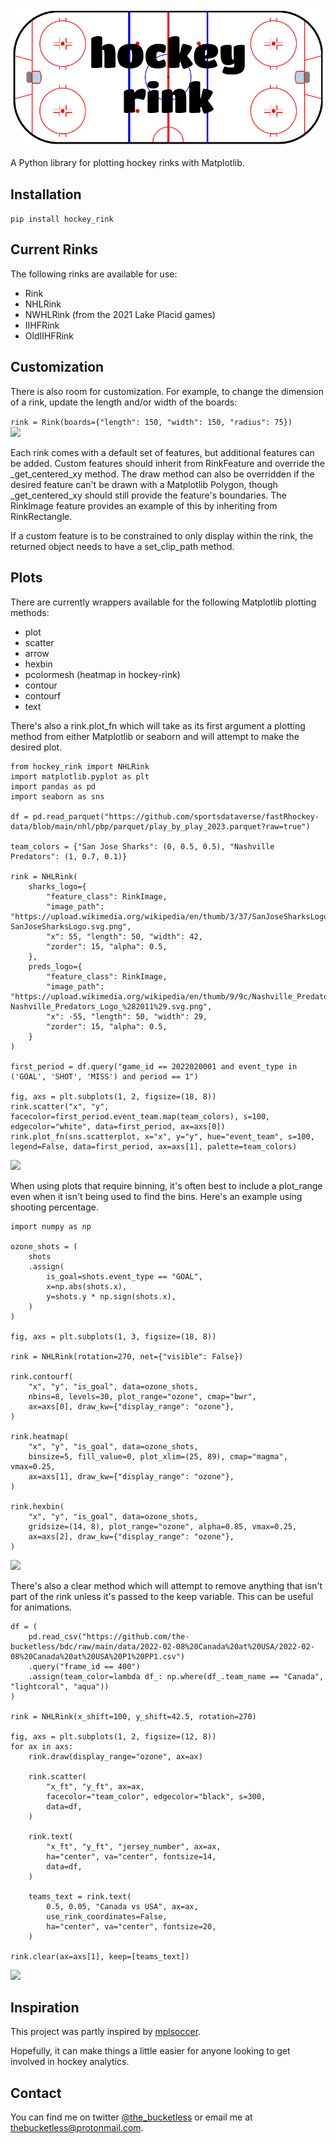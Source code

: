 ![](images/hockey-rink-logo.png)

A Python library for plotting hockey rinks with Matplotlib.

## Installation
```pip install hockey_rink```

## Current Rinks

The following rinks are available for use:
- Rink
- NHLRink
- NWHLRink (from the 2021 Lake Placid games)
- IIHFRink
- OldIIHFRink

## Customization
There is also room for customization. For example, to change the dimension of a rink, update the length and/or width of the boards:

```rink = Rink(boards={"length": 150, "width": 150, "radius": 75})```  
![](images/circular-rink.png)

Each rink comes with a default set of features, but additional features can be added. Custom features should inherit 
from RinkFeature and override the _get_centered_xy method. The draw method can also be overridden if the desired feature can't be drawn
with a Matplotlib Polygon, though _get_centered_xy should still provide the feature's boundaries. The RinkImage
feature provides an example of this by inheriting from RinkRectangle.

If a custom feature is to be constrained to only display within the rink, the returned object needs to have a 
set_clip_path method.

## Plots
There are currently wrappers available for the following Matplotlib plotting methods:  
- plot  
- scatter  
- arrow  
- hexbin  
- pcolormesh (heatmap in hockey-rink)  
- contour  
- contourf  
- text
    
There's also a rink.plot_fn which will take as its first argument a plotting method from either Matplotlib or seaborn 
and will attempt to make the desired plot.
  
```
from hockey_rink import NHLRink
import matplotlib.pyplot as plt
import pandas as pd
import seaborn as sns

df = pd.read_parquet("https://github.com/sportsdataverse/fastRhockey-data/blob/main/nhl/pbp/parquet/play_by_play_2023.parquet?raw=true")

team_colors = {"San Jose Sharks": (0, 0.5, 0.5), "Nashville Predators": (1, 0.7, 0.1)}

rink = NHLRink(
    sharks_logo={
        "feature_class": RinkImage,
        "image_path": "https://upload.wikimedia.org/wikipedia/en/thumb/3/37/SanJoseSharksLogo.svg/330px-SanJoseSharksLogo.svg.png",
        "x": 55, "length": 50, "width": 42,
        "zorder": 15, "alpha": 0.5,
    },
    preds_logo={
        "feature_class": RinkImage,
        "image_path": "https://upload.wikimedia.org/wikipedia/en/thumb/9/9c/Nashville_Predators_Logo_%282011%29.svg/330px-Nashville_Predators_Logo_%282011%29.svg.png",
        "x": -55, "length": 50, "width": 29,
        "zorder": 15, "alpha": 0.5,
    }
)

first_period = df.query("game_id == 2022020001 and event_type in ('GOAL', 'SHOT', 'MISS') and period == 1")

fig, axs = plt.subplots(1, 2, figsize=(18, 8))
rink.scatter("x", "y", facecolor=first_period.event_team.map(team_colors), s=100, edgecolor="white", data=first_period, ax=axs[0])
rink.plot_fn(sns.scatterplot, x="x", y="y", hue="event_team", s=100, legend=False, data=first_period, ax=axs[1], palette=team_colors)
```
![](images/scatter.png)

When using plots that require binning, it's often best to include a plot_range even when it isn't being used to 
find the bins. Here's an example using shooting percentage.

```
import numpy as np

ozone_shots = (
    shots
    .assign(
        is_goal=shots.event_type == "GOAL",
        x=np.abs(shots.x),
        y=shots.y * np.sign(shots.x),
    )
)

fig, axs = plt.subplots(1, 3, figsize=(18, 8))

rink = NHLRink(rotation=270, net={"visible": False})

rink.contourf(
    "x", "y", "is_goal", data=ozone_shots, 
    nbins=8, levels=30, plot_range="ozone", cmap="bwr",
    ax=axs[0], draw_kw={"display_range": "ozone"},
)

rink.heatmap(
    "x", "y", "is_goal", data=ozone_shots, 
    binsize=5, fill_value=0, plot_xlim=(25, 89), cmap="magma", vmax=0.25,
    ax=axs[1], draw_kw={"display_range": "ozone"},
)

rink.hexbin(
    "x", "y", "is_goal", data=ozone_shots,
    gridsize=(14, 8), plot_range="ozone", alpha=0.85, vmax=0.25,
    ax=axs[2], draw_kw={"display_range": "ozone"},
)
```
![](images/binned-plots.png)

There's also a clear method which will attempt to remove anything that isn't part of the rink unless it's passed 
to the keep variable. This can be useful for animations.
```
df = (
    pd.read_csv("https://github.com/the-bucketless/bdc/raw/main/data/2022-02-08%20Canada%20at%20USA/2022-02-08%20Canada%20at%20USA%20P1%20PP1.csv")
    .query("frame_id == 400")
    .assign(team_color=lambda df_: np.where(df_.team_name == "Canada", "lightcoral", "aqua"))
)

rink = NHLRink(x_shift=100, y_shift=42.5, rotation=270)

fig, axs = plt.subplots(1, 2, figsize=(12, 8))
for ax in axs:
    rink.draw(display_range="ozone", ax=ax)
    
    rink.scatter(
        "x_ft", "y_ft", ax=ax,
        facecolor="team_color", edgecolor="black", s=300,
        data=df,
    )

    rink.text(
        "x_ft", "y_ft", "jersey_number", ax=ax,
        ha="center", va="center", fontsize=14, 
        data=df,
    )
    
    teams_text = rink.text(
        0.5, 0.05, "Canada vs USA", ax=ax,
        use_rink_coordinates=False,
        ha="center", va="center", fontsize=20,
    )

rink.clear(ax=axs[1], keep=[teams_text])
```
![](images/clear-example.png)

## Inspiration
This project was partly inspired by [mplsoccer](https://github.com/andrewRowlinson/mplsoccer).

Hopefully, it can make things a little easier for anyone looking to get involved in hockey analytics.

## Contact
You can find me on twitter [@the_bucketless](https://twitter.com/the_bucketless) or email me at thebucketless@protonmail.com.
